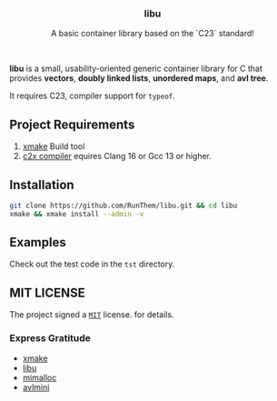 <p align="center">
<!--
  <a href="https://github.com/RunThem/libu/">
    <img src="images/logo.png" alt="Logo" width="80" height="80">
  </a>
-->

  <h3 align="center">libu</h3>
  <p align="center">A basic container library based on the `C23` standard!</p>
</p>
<br />

**libu** is a small, usability-oriented generic container library for C that provides **vectors**, **doubly linked lists**, **unordered maps**, and **avl tree**.

It requires C23, compiler support for `typeof`.
 
## Project Requirements

1. [xmake](https://github.com/xmake-io/xmake) Build tool
2. [c2x compiler](https://zh.cppreference.com/w/c/23) equires Clang 16 or Gcc 13 or higher.

## Installation

```sh
git clone https://github.com/RunThem/libu.git && cd libu
xmake && xmake install --admin -v
```

## Examples

Check out the test code in the `tst` directory.

## MIT LICENSE

The project signed a [`MIT`](https://opensource.org/license/mit) license.
for details.

### Express Gratitude

- [xmake](https://github.com/xmake-io/xmake)
- [libu](https://github.com/koanlogic/libu)
- [mimalloc](https://github.com/microsoft/mimalloc)
- [avlmini](https://github.com/skywind3000/avlmini)
